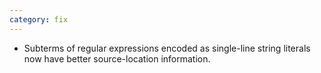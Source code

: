 ```yaml
---
category: fix
---
```

* Subterms of regular expressions encoded as single-line string literals now have better source-location information.